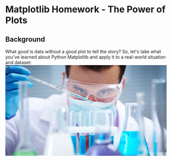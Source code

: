 # Matplotlib Homework - The Power of Plots
## Background
What good is data without a good plot to tell the story?
So, let's take what you've learned about Python Matplotlib and apply it to a real-world situation and dataset:
![Laboratory](https://github.com/sehajpreet12/UCI_homework/blob/master/Matplotlib_homework/images/Laboratory.jpg)

